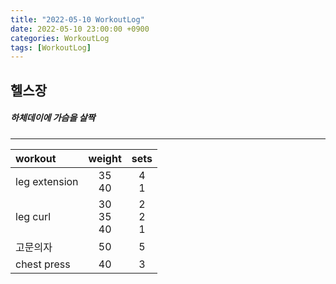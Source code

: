 ```yaml
---
title: "2022-05-10 WorkoutLog"
date: 2022-05-10 23:00:00 +0900
categories: WorkoutLog
tags: [WorkoutLog]
---
```


## 헬스장
##### 하체데이에 가슴을 살짝
---

|    workout    |     weight     |     sets    |
|:--------------|:--------------:|:-----------:|
| leg extension |    35<br>40    |    4<br>1   |
| leg curl      | 30<br>35<br>40 | 2<br>2<br>1 |
| 고문의자      |       50       |      5      |
| chest press   |       40       |      3      |
